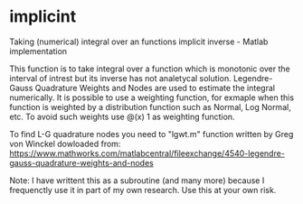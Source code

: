 # implicint
Taking (numerical) integral over an functions implicit inverse - Matlab implementation

This function is to take integral over a function which is monotonic over the interval of intrest but its inverse has not analetycal solution.
Legendre-Gauss Quadrature Weights and Nodes are used to estimate the integral numerically. It is possible to use a weighting function, for exmaple when this function is weighted by a distribution function such as Normal, Log Normal, etc. To avoid such weights use @(x) 1 as weighting function.

To find L-G quadrature nodes you need to "lgwt.m" function written by Greg von Winckel dowloaded from:
https://www.mathworks.com/matlabcentral/fileexchange/4540-legendre-gauss-quadrature-weights-and-nodes

Note: I have writtent this as a subroutine (and many more) because I frequenctly use it in part of my own research. Use this at your own risk.

